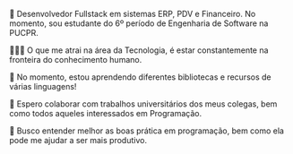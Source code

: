 🔭  Desenvolvedor Fullstack em sistemas ERP, PDV e Financeiro. No momento, sou estudante do 6º período de Engenharia de Software na PUCPR.

👨🏻‍💻 O que me atrai na área da Tecnologia, é estar constantemente na fronteira do conhecimento humano.

🌱 No momento, estou aprendendo diferentes bibliotecas e recursos de várias linguagens!

👯 Espero colaborar com trabalhos universitários dos meus colegas, bem como todos aqueles interessados em Programação.

🤔 Busco entender melhor as boas prática em programação, bem como ela pode me ajudar a ser mais produtivo.
